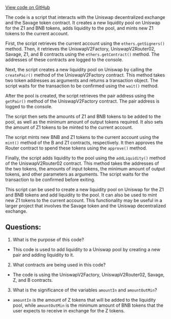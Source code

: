 [View code on GitHub](zoo-labs/zoo/blob/master/contracts/scripts/deployPool.ts)

The code is a script that interacts with the Uniswap decentralized exchange and the Savage token contract. It creates a new liquidity pool on Uniswap for the Z1 and BNB tokens, adds liquidity to the pool, and mints new Z1 tokens to the current account. 

First, the script retrieves the current account using the `ethers.getSigners()` method. Then, it retrieves the UniswapV2Factory, UniswapV2Router02, Savage, Z1, and B contracts using the `ethers.getContract()` method. The addresses of these contracts are logged to the console. 

Next, the script creates a new liquidity pool on Uniswap by calling the `createPair()` method of the UniswapV2Factory contract. This method takes two token addresses as arguments and returns a transaction object. The script waits for the transaction to be confirmed using the `wait()` method. 

After the pool is created, the script retrieves the pair address using the `getPair()` method of the UniswapV2Factory contract. The pair address is logged to the console. 

The script then sets the amounts of Z1 and BNB tokens to be added to the pool, as well as the minimum amount of output tokens required. It also sets the amount of Z1 tokens to be minted to the current account. 

The script mints new BNB and Z1 tokens to the current account using the `mint()` method of the B and Z1 contracts, respectively. It then approves the Router contract to spend these tokens using the `approve()` method. 

Finally, the script adds liquidity to the pool using the `addLiquidity()` method of the UniswapV2Router02 contract. This method takes the addresses of the two tokens, the amounts of input tokens, the minimum amount of output tokens, and other parameters as arguments. The script waits for the transaction to be confirmed before exiting. 

This script can be used to create a new liquidity pool on Uniswap for the Z1 and BNB tokens and add liquidity to the pool. It can also be used to mint new Z1 tokens to the current account. This functionality may be useful in a larger project that involves the Savage token and the Uniswap decentralized exchange.
## Questions: 
 1. What is the purpose of this code?
- This code is used to add liquidity to a Uniswap pool by creating a new pair and adding liquidity to it.

2. What contracts are being used in this code?
- The code is using the UniswapV2Factory, UniswapV2Router02, Savage, Z, and B contracts.

3. What is the significance of the variables `amountIn` and `amountOutMin`?
- `amountIn` is the amount of Z tokens that will be added to the liquidity pool, while `amountOutMin` is the minimum amount of BNB tokens that the user expects to receive in exchange for the Z tokens.